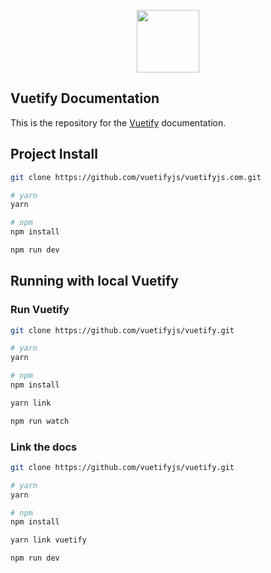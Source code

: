 <p align="center">
  <a href="https://vuetifyjs.com" target="_blank"><img width="100"src="https://vuetifyjs.com/static/doc-images/logo.svg"></a>
</p>

<h2>Vuetify Documentation</h2>
<p>This is the repository for the <a href="https://vuetifyjs.com" target="_blank">Vuetify</a> documentation.</p>

<h2>Project Install</h2>

``` bash
git clone https://github.com/vuetifyjs/vuetifyjs.com.git

# yarn
yarn

# npm
npm install

npm run dev
```

<h2>Running with local Vuetify</h2>

<h3>Run Vuetify</h3>

``` bash
git clone https://github.com/vuetifyjs/vuetify.git

# yarn
yarn

# npm
npm install

yarn link

npm run watch
```

<h3>Link the docs</h3>

``` bash
git clone https://github.com/vuetifyjs/vuetify.git

# yarn
yarn

# npm
npm install

yarn link vuetify

npm run dev
```
